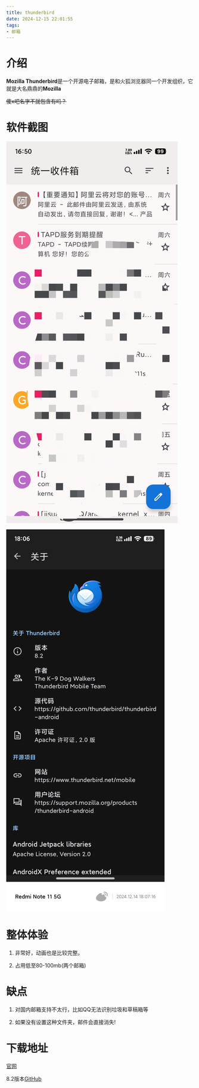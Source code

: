 ```yaml
---
title: thunderbird
date: 2024-12-15 22:01:55
tags:
- 邮箱
---
```


# 介绍

**Mozilla Thunderbird**是一个开源电子邮箱，是和火狐浏览器同一个开发组织，它就是大名鼎鼎的**Mozilla**

~~傻x吧名字不就包含有吗？~~

# 软件截图
![主页面](/tupian/email/about.jpg)

![关于](/tupian/email/about1.jpg)

# 整体体验

1. 非常好，动画也是比较完整。

2. 占用低至80-100mb(两个邮箱)

# 缺点

1. 对国内邮箱支持不太行，比如QQ无法识别垃圾和草稿箱等

2. 如果没有设置这种文件夹，邮件会直接消失!

# 下载地址

[官网](https://www.thunderbird.net/zh-CN/thunderbird/all/)

8.2版本[GitHub](https://github.com/thunderbird/thunderbird-android/releases/download/THUNDERBIRD_8_2/thunderbird-8.2.apk)
